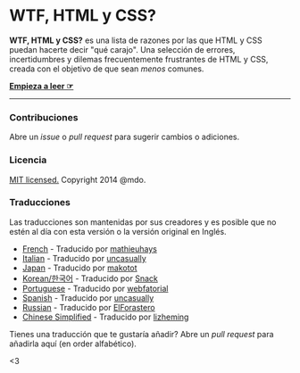 # WTF, HTML y CSS?

**WTF, HTML y CSS?** es una lista de razones por las que HTML y CSS puedan hacerte decir "qué carajo". Una selección de errores, incertidumbres y dilemas frecuentemente frustrantes de HTML y CSS, creada con el objetivo de que sean _menos_ comunes.

**[Empieza a leer ☞](http://uncasually.github.io/wtf-html-y-css/)**

---

### Contribuciones

Abre un *issue* o *pull request* para sugerir cambios o adiciones.


### Licencia

[MIT licensed.](LICENSE.md) Copyright 2014 @mdo. 

### Traducciones

Las traducciones son mantenidas por sus creadores y es posible que no estén al día con esta versión o la versión original en Inglés.

- [French](http://mathieuhays.github.io/wtf-html-css/) - Traducido por [mathieuhays](https://github.com/mathieuhays)
- [Italian](http://uncasually.github.io/wtf-html-css/) - Traducido por [uncasually](https://github.com/uncasually)
- [Japan](http://makotot.github.io/wtf-html-css/) - Traducido por [makotot](https://github.com/makotot)
- [Korean/한국어](http://snack-x.github.io/wtf-html-css/) - Traducido por [Snack](https://github.com/Snack-X)
- [Portuguese](http://webfatorial.github.io/wtf-html-css/) - Traducido por [webfatorial](http://webfatorial.com/)
- [Spanish](http://uncasually.github.io/wtf-html-y-css/) - Traducido por [uncasually](https://github.com/uncasually)
- [Russian](http://elforastero.github.io/wtf-html-css/) - Traducido por [ElForastero](https://github.com/elforastero)
- [Chinese Simplified](https://lizheming.github.io/wtf-html-css/) - Traducido por [lizheming](https://github.com/lizheming)

Tienes una traducción que te gustaría añadir? Abre un *pull request* para añadirla aquí (en order alfabético).

<3
